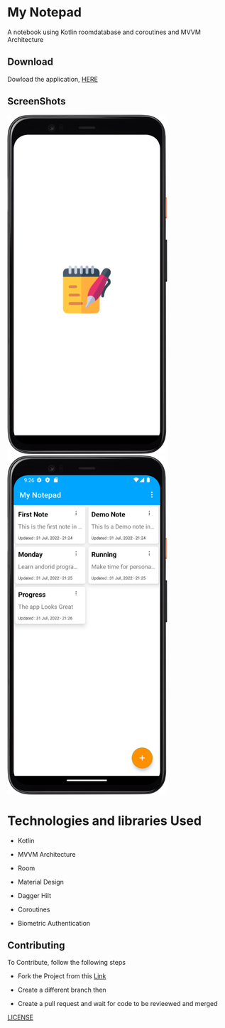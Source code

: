 # My Notepad
A notebook using Kotlin roomdatabase and coroutines and MVVM Architecture

## Download

Dowload the application, [HERE](https://play.google.com/store/apps/details?id=com.flexcode.mynotes)

## ScreenShots
<img src="/screenshots/splash.png" width="360">&emsp;
<img src="/screenshots/home.png" width="360">&emsp;

# Technologies and libraries Used

* Kotlin

* MVVM Architecture

* Room

* Material Design

* Dagger Hilt

* Coroutines

* Biometric Authentication

## Contributing

To Contribute, follow the following steps

* Fork the Project from this [Link](https://github.com/Felix-Kariuki/Note)

* Create a different branch then

* Create a pull request and wait for code to be revieewed and merged


[LICENSE](LICENSE)

